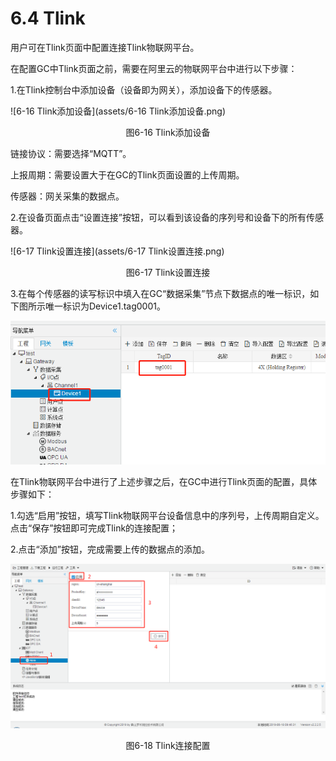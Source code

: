 # 6.4 Tlink

用户可在Tlink页面中配置连接Tlink物联网平台。

在配置GC中Tlink页面之前，需要在阿里云的物联网平台中进行以下步骤：

1.在Tlink控制台中添加设备（设备即为网关），添加设备下的传感器。

![6-16 Tlink添加设备](assets/6-16 Tlink添加设备.png)

<center>图6-16 Tlink添加设备</center>

链接协议：需要选择“MQTT”。

上报周期：需要设置大于在GC的Tlink页面设置的上传周期。

传感器：网关采集的数据点。



2.在设备页面点击“设置连接”按钮，可以看到该设备的序列号和设备下的所有传感器。

![6-17 Tlink设置连接](assets/6-17 Tlink设置连接.png)

<center>图6-17 Tlink设置连接</center>



3.在每个传感器的读写标识中填入在GC“数据采集”节点下数据点的唯一标识，如下图所示唯一标识为Device1.tag0001。

![标识符](assets/标识符.png)



在Tlink物联网平台中进行了上述步骤之后，在GC中进行Tlink页面的配置，具体步骤如下：

1.勾选“启用”按钮，填写Tlink物联网平台设备信息中的序列号，上传周期自定义。点击“保存”按钮即可完成Tlink的连接配置；

2.点击“添加”按钮，完成需要上传的数据点的添加。 

![6-15 Alink连接配置](assets/6-15%20Alink%E8%BF%9E%E6%8E%A5%E9%85%8D%E7%BD%AE.png)

<center>图6-18 Tlink连接配置</center>



 

